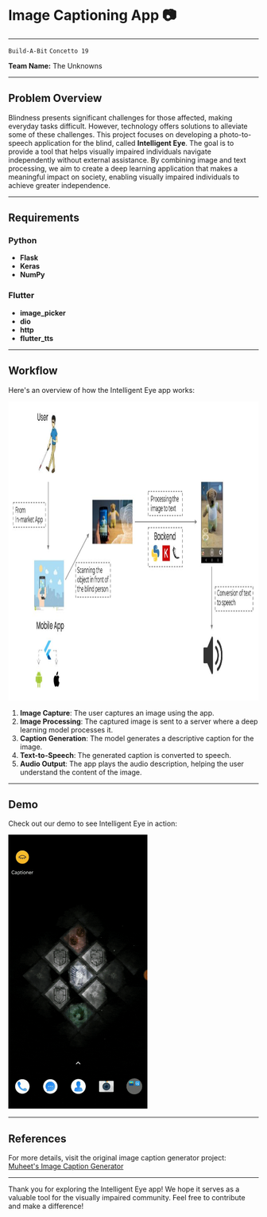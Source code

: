 # Image Captioning App 📷

---

`Build-A-Bit` `Concetto 19`

**Team Name:** The Unknowns

---

## Problem Overview

Blindness presents significant challenges for those affected, making everyday tasks difficult. However, technology offers solutions to alleviate some of these challenges. This project focuses on developing a photo-to-speech application for the blind, called **Intelligent Eye**. The goal is to provide a tool that helps visually impaired individuals navigate independently without external assistance. By combining image and text processing, we aim to create a deep learning application that makes a meaningful impact on society, enabling visually impaired individuals to achieve greater independence.

---

## Requirements

### Python
- **Flask**
- **Keras**
- **NumPy**

### Flutter
- **image_picker**
- **dio**
- **http**
- **flutter_tts**

---

## Workflow

Here's an overview of how the Intelligent Eye app works:

<img src="https://github.com/HeliosX7/caption-generator-app/blob/master/images/workflow.JPG" height="600">

1. **Image Capture**: The user captures an image using the app.
2. **Image Processing**: The captured image is sent to a server where a deep learning model processes it.
3. **Caption Generation**: The model generates a descriptive caption for the image.
4. **Text-to-Speech**: The generated caption is converted to speech.
5. **Audio Output**: The app plays the audio description, helping the user understand the content of the image.

---

## Demo

Check out our demo to see Intelligent Eye in action:

<img src="https://github.com/HeliosX7/caption-generator-app/blob/master/images/demo.gif" width="280" height="550">

---

## References

For more details, visit the original image caption generator project: [Muheet's Image Caption Generator](https://github.com/muheet-m1/image-caption-generator.git)

---

Thank you for exploring the Intelligent Eye app! We hope it serves as a valuable tool for the visually impaired community. Feel free to contribute and make a difference!
